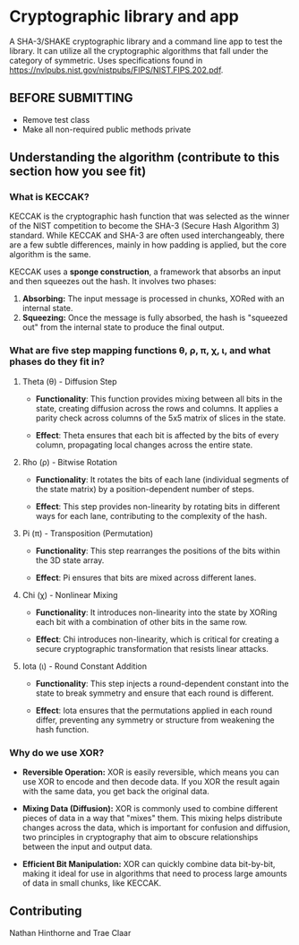 # Cryptographic library and app

A SHA-3/SHAKE cryptographic library and a command line app to test the library. It can utilize all the cryptographic algorithms that fall under the category of symmetric. Uses specifications found in https://nvlpubs.nist.gov/nistpubs/FIPS/NIST.FIPS.202.pdf.

## BEFORE SUBMITTING

- Remove test class
- Make all non-required public methods private

## Understanding the algorithm (contribute to this section how you see fit)

### What is KECCAK?

KECCAK is the cryptographic hash function that was selected as the winner of the NIST competition to become the SHA-3 (Secure Hash Algorithm 3) standard. While KECCAK and SHA-3 are often used interchangeably, there are a few subtle differences, mainly in how padding is applied, but the core algorithm is the same.

KECCAK uses a **sponge construction**, a framework that absorbs an input and then squeezes out the hash. It involves two phases:

1. **Absorbing:** The input message is processed in chunks, XORed with an internal state.
2. **Squeezing:** Once the message is fully absorbed, the hash is "squeezed out" from the internal state to produce the final output.

### What are five step mapping functions θ, ρ, π, χ, ι, and what phases do they fit in?

1. Theta (θ) - Diffusion Step
    * **Functionality**: This function provides mixing between all bits in the state, creating diffusion across the rows and columns. It applies a parity check across columns of the 5x5 matrix of slices in the state.

    * **Effect**: Theta ensures that each bit is affected by the bits of every column, propagating local changes across the entire state.

2. Rho (ρ) - Bitwise Rotation
    * **Functionality**: It rotates the bits of each lane (individual segments of the state matrix) by a position-dependent number of steps.

    * **Effect**: This step provides non-linearity by rotating bits in different ways for each lane, contributing to the complexity of the hash.

3. Pi (π) - Transposition (Permutation)
    * **Functionality**: This step rearranges the positions of the bits within the 3D state array.

    * **Effect**: Pi ensures that bits are mixed across different lanes.

4. Chi (χ) - Nonlinear Mixing

    * **Functionality**: It introduces non-linearity into the state by XORing each bit with a combination of other bits in the same row.

    * **Effect**: Chi introduces non-linearity, which is critical for creating a secure cryptographic transformation that resists linear attacks.

5. Iota (ι) - Round Constant Addition

    * **Functionality**: This step injects a round-dependent constant into the state to break symmetry and ensure that each round is different.

    * **Effect**: Iota ensures that the permutations applied in each round differ, preventing any symmetry or structure from weakening the hash function.

### Why do we use XOR?

* **Reversible Operation:** XOR is easily reversible, which means you can use XOR to encode and then decode data. If you XOR the result again with the same data, you get back the original data.

* **Mixing Data (Diffusion):** XOR is commonly used to combine different pieces of data in a way that "mixes" them. This mixing helps distribute changes across the data, which is important for confusion and diffusion, two principles in cryptography that aim to obscure relationships between the input and output data.

* **Efficient Bit Manipulation:** XOR can quickly combine data bit-by-bit, making it ideal for use in algorithms that need to process large amounts of data in small chunks, like KECCAK.

## Contributing

Nathan Hinthorne and Trae Claar

